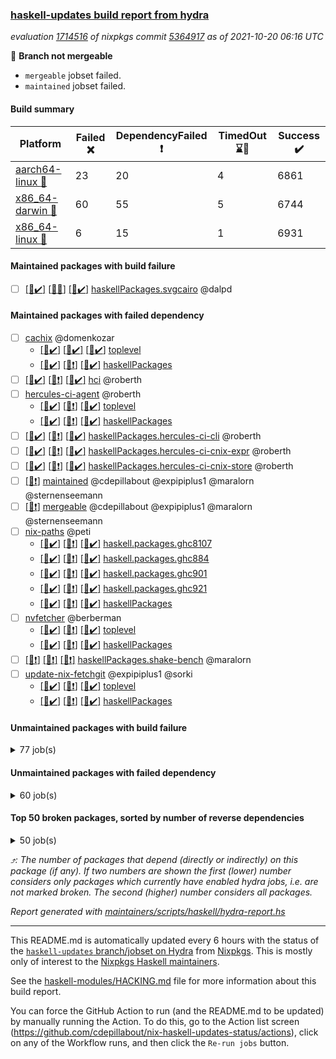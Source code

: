 ### [haskell-updates build report from hydra](https://hydra.nixos.org/jobset/nixpkgs/haskell-updates)
*evaluation [1714516](https://hydra.nixos.org/eval/1714516) of nixpkgs commit [5364917](https://github.com/NixOS/nixpkgs/commits/53649178d457a4c921d47a73a8469fc618f57f5f) as of 2021-10-20 06:16 UTC*

:red_circle: **Branch not mergeable**
  * `mergeable` jobset failed.
  * `maintained` jobset failed.

#### Build summary

 | Platform | Failed :x: | DependencyFailed :heavy_exclamation_mark: | TimedOut :hourglass::no_entry_sign: | Success :heavy_check_mark: | 
 | --- | --- | --- | --- | --- | 
 | [aarch64-linux :iphone:](https://hydra.nixos.org/eval/1714516?filter=.aarch64-linux) | 23 | 20 | 4 | 6861 | 
 | [x86_64-darwin :apple:](https://hydra.nixos.org/eval/1714516?filter=.x86_64-darwin) | 60 | 55 | 5 | 6744 | 
 | [x86_64-linux :penguin:](https://hydra.nixos.org/eval/1714516?filter=.x86_64-linux) | 6 | 15 | 1 | 6931 | 
#### Maintained packages with build failure
- [ ] [[:iphone::heavy_check_mark:]](https://hydra.nixos.org/build/156352058) [[:apple::x:]](https://hydra.nixos.org/build/156352061) [[:penguin::heavy_check_mark:]](https://hydra.nixos.org/build/156352060) [haskellPackages.svgcairo](https://hydra.nixos.org/eval/1714516?filter=haskellPackages.svgcairo) @dalpd
#### Maintained packages with failed dependency
- [ ] [cachix](https://hydra.nixos.org/eval/1714516?filter=cachix) @domenkozar
  - [[:iphone::heavy_check_mark:]](https://hydra.nixos.org/build/156363578) [[:apple::heavy_check_mark:]](https://hydra.nixos.org/build/156361673) [[:penguin::heavy_check_mark:]](https://hydra.nixos.org/build/156358831) [toplevel](https://hydra.nixos.org/eval/1714516?filter=cachix)
  - [[:iphone::heavy_check_mark:]](https://hydra.nixos.org/build/156364960) [[:apple::heavy_exclamation_mark:]](https://hydra.nixos.org/build/156361501) [[:penguin::heavy_check_mark:]](https://hydra.nixos.org/build/156361437) [haskellPackages](https://hydra.nixos.org/eval/1714516?filter=haskellPackages.cachix)
- [ ] [[:iphone::heavy_check_mark:]](https://hydra.nixos.org/build/156363971) [[:apple::heavy_exclamation_mark:]](https://hydra.nixos.org/build/156363391) [[:penguin::heavy_check_mark:]](https://hydra.nixos.org/build/156363273) [hci](https://hydra.nixos.org/eval/1714516?filter=hci) @roberth
- [ ] [hercules-ci-agent](https://hydra.nixos.org/eval/1714516?filter=hercules-ci-agent) @roberth
  - [[:iphone::heavy_check_mark:]](https://hydra.nixos.org/build/156359202) [[:apple::heavy_exclamation_mark:]](https://hydra.nixos.org/build/156361887) [[:penguin::heavy_check_mark:]](https://hydra.nixos.org/build/156357999) [toplevel](https://hydra.nixos.org/eval/1714516?filter=hercules-ci-agent)
  - [[:iphone::heavy_check_mark:]](https://hydra.nixos.org/build/156364030) [[:apple::heavy_exclamation_mark:]](https://hydra.nixos.org/build/156357578) [[:penguin::heavy_check_mark:]](https://hydra.nixos.org/build/156359600) [haskellPackages](https://hydra.nixos.org/eval/1714516?filter=haskellPackages.hercules-ci-agent)
- [ ] [[:iphone::heavy_check_mark:]](https://hydra.nixos.org/build/156358217) [[:apple::heavy_exclamation_mark:]](https://hydra.nixos.org/build/156365391) [[:penguin::heavy_check_mark:]](https://hydra.nixos.org/build/156356763) [haskellPackages.hercules-ci-cli](https://hydra.nixos.org/eval/1714516?filter=haskellPackages.hercules-ci-cli) @roberth
- [ ] [[:iphone::heavy_check_mark:]](https://hydra.nixos.org/build/156363313) [[:apple::heavy_exclamation_mark:]](https://hydra.nixos.org/build/156362887) [[:penguin::heavy_check_mark:]](https://hydra.nixos.org/build/156362278) [haskellPackages.hercules-ci-cnix-expr](https://hydra.nixos.org/eval/1714516?filter=haskellPackages.hercules-ci-cnix-expr) @roberth
- [ ] [[:iphone::heavy_check_mark:]](https://hydra.nixos.org/build/156364606) [[:apple::heavy_exclamation_mark:]](https://hydra.nixos.org/build/156361912) [[:penguin::heavy_check_mark:]](https://hydra.nixos.org/build/156360612) [haskellPackages.hercules-ci-cnix-store](https://hydra.nixos.org/eval/1714516?filter=haskellPackages.hercules-ci-cnix-store) @roberth
- [ ] [[:penguin::heavy_exclamation_mark:]](https://hydra.nixos.org/build/156393110) [maintained](https://hydra.nixos.org/eval/1714516?filter=maintained) @cdepillabout @expipiplus1 @maralorn @sternenseemann
- [ ] [[:penguin::heavy_exclamation_mark:]](https://hydra.nixos.org/build/156363580) [mergeable](https://hydra.nixos.org/eval/1714516?filter=mergeable) @cdepillabout @expipiplus1 @maralorn @sternenseemann
- [ ] [nix-paths](https://hydra.nixos.org/eval/1714516?filter=nix-paths) @peti
  - [[:iphone::heavy_check_mark:]](https://hydra.nixos.org/build/156356683) [[:apple::heavy_exclamation_mark:]](https://hydra.nixos.org/build/156356641) [[:penguin::heavy_check_mark:]](https://hydra.nixos.org/build/156356706) [haskell.packages.ghc8107](https://hydra.nixos.org/eval/1714516?filter=haskell.packages.ghc8107.nix-paths)
  - [[:iphone::heavy_check_mark:]](https://hydra.nixos.org/build/156356708) [[:apple::heavy_exclamation_mark:]](https://hydra.nixos.org/build/156356646) [[:penguin::heavy_check_mark:]](https://hydra.nixos.org/build/156356704) [haskell.packages.ghc884](https://hydra.nixos.org/eval/1714516?filter=haskell.packages.ghc884.nix-paths)
  - [[:iphone::heavy_check_mark:]](https://hydra.nixos.org/build/156356674) [[:apple::heavy_exclamation_mark:]](https://hydra.nixos.org/build/156356714) [[:penguin::heavy_check_mark:]](https://hydra.nixos.org/build/156356676) [haskell.packages.ghc901](https://hydra.nixos.org/eval/1714516?filter=haskell.packages.ghc901.nix-paths)
  - [[:iphone::heavy_check_mark:]](https://hydra.nixos.org/build/156356678) [[:apple::heavy_exclamation_mark:]](https://hydra.nixos.org/build/156356716) [[:penguin::heavy_check_mark:]](https://hydra.nixos.org/build/156356724) [haskell.packages.ghc921](https://hydra.nixos.org/eval/1714516?filter=haskell.packages.ghc921.nix-paths)
  - [[:iphone::heavy_check_mark:]](https://hydra.nixos.org/build/156356665) [[:apple::heavy_exclamation_mark:]](https://hydra.nixos.org/build/156356654) [[:penguin::heavy_check_mark:]](https://hydra.nixos.org/build/156356720) [haskellPackages](https://hydra.nixos.org/eval/1714516?filter=haskellPackages.nix-paths)
- [ ] [nvfetcher](https://hydra.nixos.org/eval/1714516?filter=nvfetcher) @berberman
  - [[:iphone::heavy_check_mark:]](https://hydra.nixos.org/build/156359512) [[:apple::heavy_exclamation_mark:]](https://hydra.nixos.org/build/156364796) [[:penguin::heavy_check_mark:]](https://hydra.nixos.org/build/156361447) [toplevel](https://hydra.nixos.org/eval/1714516?filter=nvfetcher)
  - [[:iphone::heavy_check_mark:]](https://hydra.nixos.org/build/156363349) [[:apple::heavy_exclamation_mark:]](https://hydra.nixos.org/build/156360277) [[:penguin::heavy_check_mark:]](https://hydra.nixos.org/build/156363921) [haskellPackages](https://hydra.nixos.org/eval/1714516?filter=haskellPackages.nvfetcher)
- [ ] [[:iphone::heavy_exclamation_mark:]](https://hydra.nixos.org/build/156362696) [[:apple::heavy_exclamation_mark:]](https://hydra.nixos.org/build/156364165) [[:penguin::heavy_exclamation_mark:]](https://hydra.nixos.org/build/156357782) [haskellPackages.shake-bench](https://hydra.nixos.org/eval/1714516?filter=haskellPackages.shake-bench) @maralorn
- [ ] [update-nix-fetchgit](https://hydra.nixos.org/eval/1714516?filter=update-nix-fetchgit) @expipiplus1 @sorki
  - [[:iphone::heavy_check_mark:]](https://hydra.nixos.org/build/156358981) [[:apple::heavy_exclamation_mark:]](https://hydra.nixos.org/build/156358775) [[:penguin::heavy_check_mark:]](https://hydra.nixos.org/build/156357654) [toplevel](https://hydra.nixos.org/eval/1714516?filter=update-nix-fetchgit)
  - [[:iphone::heavy_check_mark:]](https://hydra.nixos.org/build/156364772) [[:apple::heavy_exclamation_mark:]](https://hydra.nixos.org/build/156362944) [[:penguin::heavy_check_mark:]](https://hydra.nixos.org/build/156358505) [haskellPackages](https://hydra.nixos.org/eval/1714516?filter=haskellPackages.update-nix-fetchgit)
#### Unmaintained packages with build failure
<details><summary>77 job(s) </summary>

- [ ] [[:iphone::heavy_check_mark:]](https://hydra.nixos.org/build/156364306) [[:apple::x:]](https://hydra.nixos.org/build/156356971) [[:penguin::heavy_check_mark:]](https://hydra.nixos.org/build/156356859) [haskellPackages.sdp](https://hydra.nixos.org/eval/1714516?filter=haskellPackages.sdp)  :arrow_heading_up: 9 | 9
- [ ] [[:iphone::heavy_check_mark:]](https://hydra.nixos.org/build/156358923) [[:apple::x:]](https://hydra.nixos.org/build/156361889) [[:penguin::heavy_check_mark:]](https://hydra.nixos.org/build/156362679) [haskellPackages.thyme](https://hydra.nixos.org/eval/1714516?filter=haskellPackages.thyme)  :arrow_heading_up: 6 | 15
- [ ] [[:iphone::x:]](https://hydra.nixos.org/build/156364694) [[:apple::x:]](https://hydra.nixos.org/build/156363550) [[:penguin::x:]](https://hydra.nixos.org/build/156358009) [haskellPackages.Chart-diagrams](https://hydra.nixos.org/eval/1714516?filter=haskellPackages.Chart-diagrams)  :arrow_heading_up: 6 | 13
- [ ] [[:iphone::x:]](https://hydra.nixos.org/build/155232856) [[:apple::heavy_check_mark:]](https://hydra.nixos.org/build/155721016) [[:penguin::heavy_check_mark:]](https://hydra.nixos.org/build/155243853) [haskellPackages.libBF](https://hydra.nixos.org/eval/1714516?filter=haskellPackages.libBF)  :arrow_heading_up: 4 | 20
- [ ] [[:iphone::heavy_check_mark:]](https://hydra.nixos.org/build/156363724) [[:apple::x:]](https://hydra.nixos.org/build/156362176) [[:penguin::heavy_check_mark:]](https://hydra.nixos.org/build/156365476) [haskellPackages.exinst](https://hydra.nixos.org/eval/1714516?filter=haskellPackages.exinst)  :arrow_heading_up: 4 | 6
- [ ] [[:iphone::heavy_check_mark:]](https://hydra.nixos.org/build/156363956) [[:apple::x:]](https://hydra.nixos.org/build/156357122) [[:penguin::heavy_check_mark:]](https://hydra.nixos.org/build/156357621) [haskellPackages.nri-observability](https://hydra.nixos.org/eval/1714516?filter=haskellPackages.nri-observability)  :arrow_heading_up: 3 | 5
- [ ] [[:iphone::x:]](https://hydra.nixos.org/build/156362227) [[:apple::heavy_check_mark:]](https://hydra.nixos.org/build/156357374) [[:penguin::heavy_check_mark:]](https://hydra.nixos.org/build/156360642) [haskellPackages.ptr-poker](https://hydra.nixos.org/eval/1714516?filter=haskellPackages.ptr-poker)  :arrow_heading_up: 3 | 4
- [ ] [[:iphone::heavy_check_mark:]](https://hydra.nixos.org/build/156363378) [[:apple::heavy_check_mark:]](https://hydra.nixos.org/build/156357537) [[:penguin::x:]](https://hydra.nixos.org/build/156357017) [haskellPackages.factory](https://hydra.nixos.org/eval/1714516?filter=haskellPackages.factory)  :arrow_heading_up: 2 | 4
- [ ] [[:iphone::x:]](https://hydra.nixos.org/build/156361685) [[:apple::heavy_check_mark:]](https://hydra.nixos.org/build/156357682) [[:penguin::heavy_check_mark:]](https://hydra.nixos.org/build/156356810) [haskellPackages.OrderedBits](https://hydra.nixos.org/eval/1714516?filter=haskellPackages.OrderedBits)  :arrow_heading_up: 1 | 36
- [ ] [[:iphone::x:]](https://hydra.nixos.org/build/156360683) [[:apple::heavy_check_mark:]](https://hydra.nixos.org/build/156357281) [[:penguin::heavy_check_mark:]](https://hydra.nixos.org/build/156360862) [haskellPackages.type-natural](https://hydra.nixos.org/eval/1714516?filter=haskellPackages.type-natural)  :arrow_heading_up: 1 | 4
- [ ] [[:iphone::x:]](https://hydra.nixos.org/build/155241261) [[:apple::heavy_check_mark:]](https://hydra.nixos.org/build/155726085) [[:penguin::heavy_check_mark:]](https://hydra.nixos.org/build/155238846) [haskellPackages.long-double](https://hydra.nixos.org/eval/1714516?filter=haskellPackages.long-double)  :arrow_heading_up: 1 | 2
- [ ] [[:iphone::x:]](https://hydra.nixos.org/build/156360243) [[:apple::x:]](https://hydra.nixos.org/build/156361778) [[:penguin::x:]](https://hydra.nixos.org/build/156364519) [haskellPackages.Shpadoinkle-backend-pardiff](https://hydra.nixos.org/eval/1714516?filter=haskellPackages.Shpadoinkle-backend-pardiff)  :arrow_heading_up: 1 | 1
- [ ] [[:iphone::x:]](https://hydra.nixos.org/build/155248867) [[:apple::x:]](https://hydra.nixos.org/build/155720190) [[:penguin::heavy_check_mark:]](https://hydra.nixos.org/build/155230089) [haskellPackages.easytensor](https://hydra.nixos.org/eval/1714516?filter=haskellPackages.easytensor)  :arrow_heading_up: 1 | 1
- [ ] [[:iphone::heavy_check_mark:]](https://hydra.nixos.org/build/156361301) [[:apple::x:]](https://hydra.nixos.org/build/156361895) [[:penguin::heavy_check_mark:]](https://hydra.nixos.org/build/156363395) [haskellPackages.gi-gdkx11](https://hydra.nixos.org/eval/1714516?filter=haskellPackages.gi-gdkx11)  :arrow_heading_up: 1 | 1
- [ ] [[:iphone::heavy_check_mark:]](https://hydra.nixos.org/build/155245335) [[:apple::x:]](https://hydra.nixos.org/build/155724324) [[:penguin::heavy_check_mark:]](https://hydra.nixos.org/build/155232135) [haskellPackages.keep-alive](https://hydra.nixos.org/eval/1714516?filter=haskellPackages.keep-alive)  :arrow_heading_up: 1 | 1
- [ ] [[:iphone::heavy_check_mark:]](https://hydra.nixos.org/build/156358736) [[:apple::x:]](https://hydra.nixos.org/build/156357840) [[:penguin::heavy_check_mark:]](https://hydra.nixos.org/build/156359405) [haskellPackages.loc](https://hydra.nixos.org/eval/1714516?filter=haskellPackages.loc)  :arrow_heading_up: 1 | 1
- [ ] [[:iphone::x:]](https://hydra.nixos.org/build/155231800) [[:apple::heavy_check_mark:]](https://hydra.nixos.org/build/155720090) [[:penguin::heavy_check_mark:]](https://hydra.nixos.org/build/155246060) [haskellPackages.nlopt-haskell](https://hydra.nixos.org/eval/1714516?filter=haskellPackages.nlopt-haskell)  :arrow_heading_up: 1 | 1
- [ ] [[:iphone::heavy_check_mark:]](https://hydra.nixos.org/build/156357930) [[:apple::x:]](https://hydra.nixos.org/build/156363514) [[:penguin::heavy_check_mark:]](https://hydra.nixos.org/build/156365152) [haskellPackages.opencv](https://hydra.nixos.org/eval/1714516?filter=haskellPackages.opencv)  :arrow_heading_up: 1 | 1
- [ ] [[:iphone::x:]](https://hydra.nixos.org/build/155229836) [[:apple::heavy_check_mark:]](https://hydra.nixos.org/build/155724945) [[:penguin::heavy_check_mark:]](https://hydra.nixos.org/build/155238806) [haskellPackages.unicode-properties](https://hydra.nixos.org/eval/1714516?filter=haskellPackages.unicode-properties)  :arrow_heading_up: 1 | 1
- [ ] [[:iphone::x:]](https://hydra.nixos.org/build/156358334) [[:apple::heavy_check_mark:]](https://hydra.nixos.org/build/156363526) [[:penguin::heavy_check_mark:]](https://hydra.nixos.org/build/156364869) [haskellPackages.accelerate-llvm](https://hydra.nixos.org/eval/1714516?filter=haskellPackages.accelerate-llvm)  :arrow_heading_up: 0 | 8
- [ ] [[:iphone::x:]](https://hydra.nixos.org/build/155230769) [[:apple::heavy_check_mark:]](https://hydra.nixos.org/build/155721834) [[:penguin::heavy_check_mark:]](https://hydra.nixos.org/build/155235567) [haskellPackages.freetype2](https://hydra.nixos.org/eval/1714516?filter=haskellPackages.freetype2)  :arrow_heading_up: 0 | 7
- [ ] [[:iphone::heavy_check_mark:]](https://hydra.nixos.org/build/156360794) [[:apple::x:]](https://hydra.nixos.org/build/156364701) [[:penguin::heavy_check_mark:]](https://hydra.nixos.org/build/156361335) [haskellPackages.pipes-zlib](https://hydra.nixos.org/eval/1714516?filter=haskellPackages.pipes-zlib)  :arrow_heading_up: 0 | 6
- [ ] [[:iphone::heavy_check_mark:]](https://hydra.nixos.org/build/155237789) [[:apple::x:]](https://hydra.nixos.org/build/155720925) [[:penguin::heavy_check_mark:]](https://hydra.nixos.org/build/155241391) [haskellPackages.hmidi](https://hydra.nixos.org/eval/1714516?filter=haskellPackages.hmidi)  :arrow_heading_up: 0 | 4
- [ ] [[:iphone::heavy_check_mark:]](https://hydra.nixos.org/build/156363022) [[:apple::x:]](https://hydra.nixos.org/build/156359808) [[:penguin::heavy_check_mark:]](https://hydra.nixos.org/build/156360823) [haskellPackages.zip](https://hydra.nixos.org/eval/1714516?filter=haskellPackages.zip)  :arrow_heading_up: 0 | 4
- [ ] [[:iphone::x:]](https://hydra.nixos.org/build/155598704) [[:apple::heavy_check_mark:]](https://hydra.nixos.org/build/155724900) [[:penguin::heavy_check_mark:]](https://hydra.nixos.org/build/155600475) [haskellPackages.cdar-mBound](https://hydra.nixos.org/eval/1714516?filter=haskellPackages.cdar-mBound)  :arrow_heading_up: 0 | 2
- [ ] [[:iphone::heavy_check_mark:]](https://hydra.nixos.org/build/156362502) [[:apple::x:]](https://hydra.nixos.org/build/156359832) [[:penguin::heavy_check_mark:]](https://hydra.nixos.org/build/156363831) [haskellPackages.posix-socket](https://hydra.nixos.org/eval/1714516?filter=haskellPackages.posix-socket)  :arrow_heading_up: 0 | 2
- [ ] [[:iphone::x:]](https://hydra.nixos.org/build/156363154) [[:apple::heavy_check_mark:]](https://hydra.nixos.org/build/156360011) [[:penguin::heavy_check_mark:]](https://hydra.nixos.org/build/156363256) [haskellPackages.quic](https://hydra.nixos.org/eval/1714516?filter=haskellPackages.quic)  :arrow_heading_up: 0 | 2
- [ ] [[:iphone::heavy_check_mark:]](https://hydra.nixos.org/build/155236516) [[:apple::x:]](https://hydra.nixos.org/build/155723217) [[:penguin::heavy_check_mark:]](https://hydra.nixos.org/build/155231083) [haskellPackages.hamid](https://hydra.nixos.org/eval/1714516?filter=haskellPackages.hamid)  :arrow_heading_up: 0 | 1
- [ ] [[:iphone::heavy_check_mark:]](https://hydra.nixos.org/build/155248469) [[:apple::x:]](https://hydra.nixos.org/build/155724564) [[:penguin::heavy_check_mark:]](https://hydra.nixos.org/build/155245595) [haskellPackages.hmatrix-morpheus](https://hydra.nixos.org/eval/1714516?filter=haskellPackages.hmatrix-morpheus)  :arrow_heading_up: 0 | 1
- [ ] [[:iphone::heavy_check_mark:]](https://hydra.nixos.org/build/155245083) [[:apple::x:]](https://hydra.nixos.org/build/155722854) [[:penguin::heavy_check_mark:]](https://hydra.nixos.org/build/155245253) [haskellPackages.huckleberry](https://hydra.nixos.org/eval/1714516?filter=haskellPackages.huckleberry)  :arrow_heading_up: 0 | 1
- [ ] [[:iphone::x:]](https://hydra.nixos.org/build/155233986) [[:apple::heavy_check_mark:]](https://hydra.nixos.org/build/155719926) [[:penguin::heavy_check_mark:]](https://hydra.nixos.org/build/155240530) [haskellPackages.picosat](https://hydra.nixos.org/eval/1714516?filter=haskellPackages.picosat)  :arrow_heading_up: 0 | 1
- [ ] [[:iphone::heavy_check_mark:]](https://hydra.nixos.org/build/155236168) [[:apple::x:]](https://hydra.nixos.org/build/155720658) [[:penguin::heavy_check_mark:]](https://hydra.nixos.org/build/155238665) [haskellPackages.select](https://hydra.nixos.org/eval/1714516?filter=haskellPackages.select)  :arrow_heading_up: 0 | 1
- [ ] [[:iphone::heavy_check_mark:]](https://hydra.nixos.org/build/155244394) [[:apple::x:]](https://hydra.nixos.org/build/155723004) [[:penguin::heavy_check_mark:]](https://hydra.nixos.org/build/155232469) [haskellPackages.sysinfo](https://hydra.nixos.org/eval/1714516?filter=haskellPackages.sysinfo)  :arrow_heading_up: 0 | 1
- [ ] [[:iphone::heavy_check_mark:]](https://hydra.nixos.org/build/156356777) [[:apple::x:]](https://hydra.nixos.org/build/156364624) [[:penguin::heavy_check_mark:]](https://hydra.nixos.org/build/156360909) [haskellPackages.yu-auth](https://hydra.nixos.org/eval/1714516?filter=haskellPackages.yu-auth)  :arrow_heading_up: 0 | 1
- [ ] [[:iphone::heavy_check_mark:]](https://hydra.nixos.org/build/155231106) [[:apple::x:]](https://hydra.nixos.org/build/155720128) [[:penguin::heavy_check_mark:]](https://hydra.nixos.org/build/155240274) [haskellPackages.FractalArt](https://hydra.nixos.org/eval/1714516?filter=haskellPackages.FractalArt) 
- [ ] [[:iphone::x:]](https://hydra.nixos.org/build/155232607) [[:apple::heavy_check_mark:]](https://hydra.nixos.org/build/155720246) [[:penguin::heavy_check_mark:]](https://hydra.nixos.org/build/155242641) [haskellPackages.HsASA](https://hydra.nixos.org/eval/1714516?filter=haskellPackages.HsASA) 
- [ ] [[:iphone::x:]](https://hydra.nixos.org/build/156365262) [[:apple::x:]](https://hydra.nixos.org/build/156358241) [[:penguin::x:]](https://hydra.nixos.org/build/156363288) [haskellPackages.Shpadoinkle-template](https://hydra.nixos.org/eval/1714516?filter=haskellPackages.Shpadoinkle-template) 
- [ ] [[:iphone::x:]](https://hydra.nixos.org/build/156359865) [[:apple::x:]](https://hydra.nixos.org/build/156362671) [[:penguin::x:]](https://hydra.nixos.org/build/156364814) [haskellPackages.Shpadoinkle-widgets](https://hydra.nixos.org/eval/1714516?filter=haskellPackages.Shpadoinkle-widgets) 
- [ ] [[:iphone::heavy_check_mark:]](https://hydra.nixos.org/build/155244899) [[:apple::x:]](https://hydra.nixos.org/build/155725248) [[:penguin::heavy_check_mark:]](https://hydra.nixos.org/build/155240852) [haskellPackages.chiphunk](https://hydra.nixos.org/eval/1714516?filter=haskellPackages.chiphunk) 
- [ ] [[:iphone::heavy_check_mark:]](https://hydra.nixos.org/build/155242296) [[:apple::x:]](https://hydra.nixos.org/build/155721786) [[:penguin::heavy_check_mark:]](https://hydra.nixos.org/build/155237360) [haskellPackages.discount](https://hydra.nixos.org/eval/1714516?filter=haskellPackages.discount) 
- [ ] [[:iphone::heavy_check_mark:]](https://hydra.nixos.org/build/155238395) [[:apple::x:]](https://hydra.nixos.org/build/155725468) [[:penguin::heavy_check_mark:]](https://hydra.nixos.org/build/155239260) [haskellPackages.diskhash](https://hydra.nixos.org/eval/1714516?filter=haskellPackages.diskhash) 
- [ ] [[:iphone::heavy_check_mark:]](https://hydra.nixos.org/build/156360185) [[:apple::x:]](https://hydra.nixos.org/build/156363264) [[:penguin::heavy_check_mark:]](https://hydra.nixos.org/build/156362552) [haskellPackages.epub-tools](https://hydra.nixos.org/eval/1714516?filter=haskellPackages.epub-tools) 
- [ ] [[:iphone::heavy_check_mark:]](https://hydra.nixos.org/build/155232743) [[:apple::x:]](https://hydra.nixos.org/build/155721048) [[:penguin::heavy_check_mark:]](https://hydra.nixos.org/build/155249361) [haskellPackages.float128](https://hydra.nixos.org/eval/1714516?filter=haskellPackages.float128) 
- [ ] [[:iphone::heavy_check_mark:]](https://hydra.nixos.org/build/156364060) [[:apple::x:]](https://hydra.nixos.org/build/156359870) [[:penguin::heavy_check_mark:]](https://hydra.nixos.org/build/156362105) [haskellPackages.gerrit](https://hydra.nixos.org/eval/1714516?filter=haskellPackages.gerrit) 
- [ ] [[:iphone::x:]](https://hydra.nixos.org/build/155771016) [[:penguin::heavy_check_mark:]](https://hydra.nixos.org/build/155770604) [haskellPackages.gnome-keyring](https://hydra.nixos.org/eval/1714516?filter=haskellPackages.gnome-keyring) 
- [ ] [[:iphone::heavy_check_mark:]](https://hydra.nixos.org/build/155770671) [[:apple::x:]](https://hydra.nixos.org/build/155770410) [[:penguin::heavy_check_mark:]](https://hydra.nixos.org/build/155770722) [haskellPackages.gtk-traymanager](https://hydra.nixos.org/eval/1714516?filter=haskellPackages.gtk-traymanager) 
- [ ] [[:iphone::heavy_check_mark:]](https://hydra.nixos.org/build/155229660) [[:apple::x:]](https://hydra.nixos.org/build/155719901) [[:penguin::heavy_check_mark:]](https://hydra.nixos.org/build/155246206) [haskellPackages.hid](https://hydra.nixos.org/eval/1714516?filter=haskellPackages.hid) 
- [ ] [[:iphone::heavy_check_mark:]](https://hydra.nixos.org/build/156361515) [[:apple::x:]](https://hydra.nixos.org/build/156360657) [[:penguin::heavy_check_mark:]](https://hydra.nixos.org/build/156359916) [haskellPackages.highlight](https://hydra.nixos.org/eval/1714516?filter=haskellPackages.highlight) 
- [ ] [[:iphone::heavy_check_mark:]](https://hydra.nixos.org/build/156361293) [[:apple::x:]](https://hydra.nixos.org/build/156361580) [[:penguin::heavy_check_mark:]](https://hydra.nixos.org/build/156364900) [haskellPackages.hinotify-conduit](https://hydra.nixos.org/eval/1714516?filter=haskellPackages.hinotify-conduit) 
- [ ] [[:iphone::heavy_check_mark:]](https://hydra.nixos.org/build/156364740) [[:apple::x:]](https://hydra.nixos.org/build/156361251) [[:penguin::heavy_check_mark:]](https://hydra.nixos.org/build/156358994) [haskellPackages.hls-rename-plugin](https://hydra.nixos.org/eval/1714516?filter=haskellPackages.hls-rename-plugin) 
- [ ] [[:iphone::x:]](https://hydra.nixos.org/build/156363196) [[:apple::heavy_check_mark:]](https://hydra.nixos.org/build/156364352) [[:penguin::heavy_check_mark:]](https://hydra.nixos.org/build/156357173) [haskellPackages.hq](https://hydra.nixos.org/eval/1714516?filter=haskellPackages.hq) 
- [ ] [[:iphone::heavy_check_mark:]](https://hydra.nixos.org/build/155598786) [[:apple::x:]](https://hydra.nixos.org/build/155721184) [[:penguin::heavy_check_mark:]](https://hydra.nixos.org/build/155594906) [haskellPackages.hs](https://hydra.nixos.org/eval/1714516?filter=haskellPackages.hs) 
- [ ] [[:iphone::heavy_check_mark:]](https://hydra.nixos.org/build/155235791) [[:apple::x:]](https://hydra.nixos.org/build/155719931) [[:penguin::heavy_check_mark:]](https://hydra.nixos.org/build/155229997) [haskellPackages.hsshellscript](https://hydra.nixos.org/eval/1714516?filter=haskellPackages.hsshellscript) 
- [ ] [[:iphone::heavy_check_mark:]](https://hydra.nixos.org/build/155247004) [[:apple::x:]](https://hydra.nixos.org/build/155723438) [[:penguin::heavy_check_mark:]](https://hydra.nixos.org/build/155249534) [haskellPackages.hssourceinfo](https://hydra.nixos.org/eval/1714516?filter=haskellPackages.hssourceinfo) 
- [ ] [[:iphone::heavy_check_mark:]](https://hydra.nixos.org/build/155230960) [[:apple::x:]](https://hydra.nixos.org/build/155725637) [[:penguin::heavy_check_mark:]](https://hydra.nixos.org/build/155229762) [haskellPackages.ipcvar](https://hydra.nixos.org/eval/1714516?filter=haskellPackages.ipcvar) 
- [ ] [[:iphone::heavy_check_mark:]](https://hydra.nixos.org/build/155233282) [[:apple::x:]](https://hydra.nixos.org/build/155725331) [[:penguin::heavy_check_mark:]](https://hydra.nixos.org/build/155231040) [haskellPackages.linux-framebuffer](https://hydra.nixos.org/eval/1714516?filter=haskellPackages.linux-framebuffer) 
- [ ] [[:iphone::heavy_check_mark:]](https://hydra.nixos.org/build/156356774) [[:apple::x:]](https://hydra.nixos.org/build/156363187) [[:penguin::heavy_check_mark:]](https://hydra.nixos.org/build/156357439) [haskellPackages.mediawiki2latex](https://hydra.nixos.org/eval/1714516?filter=haskellPackages.mediawiki2latex) 
- [ ] [[:iphone::heavy_check_mark:]](https://hydra.nixos.org/build/155232101) [[:apple::x:]](https://hydra.nixos.org/build/155725382) [[:penguin::heavy_check_mark:]](https://hydra.nixos.org/build/155237282) [haskellPackages.mercury-api](https://hydra.nixos.org/eval/1714516?filter=haskellPackages.mercury-api) 
- [ ] [[:iphone::heavy_check_mark:]](https://hydra.nixos.org/build/155231324) [[:apple::x:]](https://hydra.nixos.org/build/155722564) [[:penguin::heavy_check_mark:]](https://hydra.nixos.org/build/155244286) [haskellPackages.nano-cryptr](https://hydra.nixos.org/eval/1714516?filter=haskellPackages.nano-cryptr) 
- [ ] [[:iphone::heavy_check_mark:]](https://hydra.nixos.org/build/156360146) [[:apple::x:]](https://hydra.nixos.org/build/156358067) [[:penguin::heavy_check_mark:]](https://hydra.nixos.org/build/156361394) [haskellPackages.persistent-pagination](https://hydra.nixos.org/eval/1714516?filter=haskellPackages.persistent-pagination) 
- [ ] [[:iphone::heavy_check_mark:]](https://hydra.nixos.org/build/156362493) [[:apple::x:]](https://hydra.nixos.org/build/156362694) [[:penguin::heavy_check_mark:]](https://hydra.nixos.org/build/156361179) [haskellPackages.ping-wrapper](https://hydra.nixos.org/eval/1714516?filter=haskellPackages.ping-wrapper) 
- [ ] [[:iphone::x:]](https://hydra.nixos.org/build/155241477) [[:apple::heavy_check_mark:]](https://hydra.nixos.org/build/155725915) [[:penguin::heavy_check_mark:]](https://hydra.nixos.org/build/155247469) [haskellPackages.poker](https://hydra.nixos.org/eval/1714516?filter=haskellPackages.poker) 
- [ ] [[:iphone::heavy_check_mark:]](https://hydra.nixos.org/build/155233786) [[:apple::x:]](https://hydra.nixos.org/build/155724918) [[:penguin::heavy_check_mark:]](https://hydra.nixos.org/build/155238677) [haskellPackages.posix-timer](https://hydra.nixos.org/eval/1714516?filter=haskellPackages.posix-timer) 
- [ ] [[:iphone::heavy_check_mark:]](https://hydra.nixos.org/build/155914174) [[:apple::x:]](https://hydra.nixos.org/build/155914176) [[:penguin::heavy_check_mark:]](https://hydra.nixos.org/build/155914177) [haskellPackages.procex](https://hydra.nixos.org/eval/1714516?filter=haskellPackages.procex) 
- [ ] [[:iphone::heavy_check_mark:]](https://hydra.nixos.org/build/155230989) [[:apple::x:]](https://hydra.nixos.org/build/155721394) [[:penguin::heavy_check_mark:]](https://hydra.nixos.org/build/155234833) [haskellPackages.pthread](https://hydra.nixos.org/eval/1714516?filter=haskellPackages.pthread) 
- [ ] [[:iphone::heavy_check_mark:]](https://hydra.nixos.org/build/156357411) [[:apple::x:]](https://hydra.nixos.org/build/156358759) [[:penguin::heavy_check_mark:]](https://hydra.nixos.org/build/156363622) [haskellPackages.sandwich-webdriver](https://hydra.nixos.org/eval/1714516?filter=haskellPackages.sandwich-webdriver) 
- [ ] [[:iphone::heavy_check_mark:]](https://hydra.nixos.org/build/155770493) [[:apple::x:]](https://hydra.nixos.org/build/155719410) [[:penguin::heavy_check_mark:]](https://hydra.nixos.org/build/155771015) [haskellPackages.sfml-audio](https://hydra.nixos.org/eval/1714516?filter=haskellPackages.sfml-audio) 
- [ ] [[:iphone::heavy_check_mark:]](https://hydra.nixos.org/build/155230625) [[:apple::x:]](https://hydra.nixos.org/build/155723961) [[:penguin::heavy_check_mark:]](https://hydra.nixos.org/build/155230935) [haskellPackages.shared-memory](https://hydra.nixos.org/eval/1714516?filter=haskellPackages.shared-memory) 
- [ ] [[:iphone::heavy_check_mark:]](https://hydra.nixos.org/build/155240759) [[:apple::x:]](https://hydra.nixos.org/build/155725865) [[:penguin::heavy_check_mark:]](https://hydra.nixos.org/build/155249292) [haskellPackages.shortbytestring](https://hydra.nixos.org/eval/1714516?filter=haskellPackages.shortbytestring) 
- [ ] [[:iphone::heavy_check_mark:]](https://hydra.nixos.org/build/156359604) [[:apple::x:]](https://hydra.nixos.org/build/156357749) [[:penguin::heavy_check_mark:]](https://hydra.nixos.org/build/156359724) [haskellPackages.tailfile-hinotify](https://hydra.nixos.org/eval/1714516?filter=haskellPackages.tailfile-hinotify) 
- [ ] [[:iphone::x:]](https://hydra.nixos.org/build/156358778) [[:apple::x:]](https://hydra.nixos.org/build/156364218) [[:penguin::x:]](https://hydra.nixos.org/build/156360988) [haskellPackages.uuagc-diagrams](https://hydra.nixos.org/eval/1714516?filter=haskellPackages.uuagc-diagrams) 
- [ ] [[:iphone::x:]](https://hydra.nixos.org/build/155238689) [[:apple::heavy_check_mark:]](https://hydra.nixos.org/build/155724075) [[:penguin::heavy_check_mark:]](https://hydra.nixos.org/build/155241833) [haskellPackages.wiringPi](https://hydra.nixos.org/eval/1714516?filter=haskellPackages.wiringPi) 
- [ ] [[:iphone::heavy_check_mark:]](https://hydra.nixos.org/build/155244663) [[:apple::x:]](https://hydra.nixos.org/build/155720934) [[:penguin::heavy_check_mark:]](https://hydra.nixos.org/build/155245674) [tests.haskell.writers](https://hydra.nixos.org/eval/1714516?filter=tests.haskell.writers) 
- [ ] [[:iphone::heavy_check_mark:]](https://hydra.nixos.org/build/155246530) [[:apple::x:]](https://hydra.nixos.org/build/155719899) [[:penguin::heavy_check_mark:]](https://hydra.nixos.org/build/155248899) [haskellPackages.xmonad-utils](https://hydra.nixos.org/eval/1714516?filter=haskellPackages.xmonad-utils) 
- [ ] [[:iphone::heavy_check_mark:]](https://hydra.nixos.org/build/155240129) [[:apple::x:]](https://hydra.nixos.org/build/155724659) [[:penguin::heavy_check_mark:]](https://hydra.nixos.org/build/155247219) [haskellPackages.yoga](https://hydra.nixos.org/eval/1714516?filter=haskellPackages.yoga) 
- [ ] [[:iphone::heavy_check_mark:]](https://hydra.nixos.org/build/155236348) [[:apple::x:]](https://hydra.nixos.org/build/155722728) [[:penguin::heavy_check_mark:]](https://hydra.nixos.org/build/155238533) [haskellPackages.zot](https://hydra.nixos.org/eval/1714516?filter=haskellPackages.zot) 
- [ ] [[:iphone::heavy_check_mark:]](https://hydra.nixos.org/build/155238637) [[:apple::x:]](https://hydra.nixos.org/build/155721003) [[:penguin::heavy_check_mark:]](https://hydra.nixos.org/build/155246598) [haskellPackages.zxcvbn-c](https://hydra.nixos.org/eval/1714516?filter=haskellPackages.zxcvbn-c) 
</details>

#### Unmaintained packages with failed dependency
<details><summary>60 job(s) </summary>

- [ ] [[:iphone::heavy_check_mark:]](https://hydra.nixos.org/build/156364980) [[:apple::heavy_exclamation_mark:]](https://hydra.nixos.org/build/156357246) [[:penguin::heavy_check_mark:]](https://hydra.nixos.org/build/156358985) [haskellPackages.gi-javascriptcore](https://hydra.nixos.org/eval/1714516?filter=haskellPackages.gi-javascriptcore)  :arrow_heading_up: 7 | 18
- [ ] [[:iphone::heavy_check_mark:]](https://hydra.nixos.org/build/156358160) [[:apple::heavy_exclamation_mark:]](https://hydra.nixos.org/build/156360077) [[:penguin::heavy_check_mark:]](https://hydra.nixos.org/build/156364471) [haskellPackages.gi-webkit2](https://hydra.nixos.org/eval/1714516?filter=haskellPackages.gi-webkit2)  :arrow_heading_up: 5 | 14
- [ ] [[:apple::heavy_exclamation_mark:]](https://hydra.nixos.org/build/156358058) [[:penguin::heavy_check_mark:]](https://hydra.nixos.org/build/156362075) [haskellPackages.sbv](https://hydra.nixos.org/eval/1714516?filter=haskellPackages.sbv)  :arrow_heading_up: 3 | 12
- [ ] [[:iphone::heavy_exclamation_mark:]](https://hydra.nixos.org/build/156363560) [[:apple::heavy_check_mark:]](https://hydra.nixos.org/build/156365488) [[:penguin::heavy_check_mark:]](https://hydra.nixos.org/build/156364271) [haskellPackages.jsonifier](https://hydra.nixos.org/eval/1714516?filter=haskellPackages.jsonifier)  :arrow_heading_up: 2 | 2
- [ ] [[:iphone::heavy_check_mark:]](https://hydra.nixos.org/build/156363506) [[:apple::heavy_exclamation_mark:]](https://hydra.nixos.org/build/156360726) [[:penguin::heavy_check_mark:]](https://hydra.nixos.org/build/156361542) [haskellPackages.sdp-io](https://hydra.nixos.org/eval/1714516?filter=haskellPackages.sdp-io)  :arrow_heading_up: 2 | 2
- [ ] [[:iphone::heavy_exclamation_mark:]](https://hydra.nixos.org/build/156360217) [[:apple::heavy_exclamation_mark:]](https://hydra.nixos.org/build/156365421) [[:penguin::heavy_exclamation_mark:]](https://hydra.nixos.org/build/156358471) [haskellPackages.hip](https://hydra.nixos.org/eval/1714516?filter=haskellPackages.hip)  :arrow_heading_up: 1 | 3
- [ ] [[:iphone::heavy_exclamation_mark:]](https://hydra.nixos.org/build/156364175) [[:apple::heavy_exclamation_mark:]](https://hydra.nixos.org/build/156359533) [[:penguin::heavy_exclamation_mark:]](https://hydra.nixos.org/build/156365283) [haskellPackages.hbro](https://hydra.nixos.org/eval/1714516?filter=haskellPackages.hbro)  :arrow_heading_up: 1 | 1
- [ ] [[:iphone::heavy_check_mark:]](https://hydra.nixos.org/build/156361079) [[:apple::heavy_exclamation_mark:]](https://hydra.nixos.org/build/156360368) [[:penguin::heavy_check_mark:]](https://hydra.nixos.org/build/156360301) [haskellPackages.nri-redis](https://hydra.nixos.org/eval/1714516?filter=haskellPackages.nri-redis)  :arrow_heading_up: 1 | 1
- [ ] [[:iphone::heavy_exclamation_mark:]](https://hydra.nixos.org/build/156362546) [[:apple::heavy_check_mark:]](https://hydra.nixos.org/build/156358968) [[:penguin::heavy_check_mark:]](https://hydra.nixos.org/build/156362855) [haskellPackages.opentelemetry-extra](https://hydra.nixos.org/eval/1714516?filter=haskellPackages.opentelemetry-extra)  :arrow_heading_up: 1 | 1
- [ ] [[:iphone::heavy_check_mark:]](https://hydra.nixos.org/build/156358311) [[:apple::heavy_exclamation_mark:]](https://hydra.nixos.org/build/156361837) [[:penguin::heavy_check_mark:]](https://hydra.nixos.org/build/156364282) [haskellPackages.orgmode-parse](https://hydra.nixos.org/eval/1714516?filter=haskellPackages.orgmode-parse)  :arrow_heading_up: 1 | 1
- [ ] [[:iphone::heavy_check_mark:]](https://hydra.nixos.org/build/156356828) [[:apple::heavy_exclamation_mark:]](https://hydra.nixos.org/build/156357656) [[:penguin::heavy_check_mark:]](https://hydra.nixos.org/build/156361362) [haskellPackages.sdp-hashable](https://hydra.nixos.org/eval/1714516?filter=haskellPackages.sdp-hashable)  :arrow_heading_up: 1 | 1
- [ ] [[:iphone::heavy_exclamation_mark:]](https://hydra.nixos.org/build/156364810) [[:apple::heavy_check_mark:]](https://hydra.nixos.org/build/156358281) [[:penguin::heavy_check_mark:]](https://hydra.nixos.org/build/156358394) [haskellPackages.PrimitiveArray](https://hydra.nixos.org/eval/1714516?filter=haskellPackages.PrimitiveArray)  :arrow_heading_up: 0 | 35
- [ ] [[:iphone::heavy_exclamation_mark:]](https://hydra.nixos.org/build/156359146) [[:apple::heavy_check_mark:]](https://hydra.nixos.org/build/156359841) [[:penguin::heavy_check_mark:]](https://hydra.nixos.org/build/156361678) [haskellPackages.sized](https://hydra.nixos.org/eval/1714516?filter=haskellPackages.sized)  :arrow_heading_up: 0 | 2
- [ ] [[:apple::heavy_exclamation_mark:]](https://hydra.nixos.org/build/156362233) [[:penguin::heavy_check_mark:]](https://hydra.nixos.org/build/156364961) [haskellPackages.crackNum](https://hydra.nixos.org/eval/1714516?filter=haskellPackages.crackNum)  :arrow_heading_up: 0 | 1
- [ ] [[:iphone::heavy_check_mark:]](https://hydra.nixos.org/build/156364675) [[:apple::heavy_exclamation_mark:]](https://hydra.nixos.org/build/156356876) [[:penguin::heavy_check_mark:]](https://hydra.nixos.org/build/156360123) [haskellPackages.keenser](https://hydra.nixos.org/eval/1714516?filter=haskellPackages.keenser)  :arrow_heading_up: 0 | 1
- [ ] [[:apple::heavy_exclamation_mark:]](https://hydra.nixos.org/build/156364294) [[:penguin::heavy_check_mark:]](https://hydra.nixos.org/build/156360390) [haskellPackages.verifiable-expressions](https://hydra.nixos.org/eval/1714516?filter=haskellPackages.verifiable-expressions)  :arrow_heading_up: 0 | 1
- [ ] [[:iphone::heavy_exclamation_mark:]](https://hydra.nixos.org/build/156358729) [[:apple::heavy_exclamation_mark:]](https://hydra.nixos.org/build/156358113) [[:penguin::heavy_exclamation_mark:]](https://hydra.nixos.org/build/156359465) [haskellPackages.Chart-tests](https://hydra.nixos.org/eval/1714516?filter=haskellPackages.Chart-tests) 
- [ ] [[:iphone::heavy_exclamation_mark:]](https://hydra.nixos.org/build/156364115) [[:apple::heavy_exclamation_mark:]](https://hydra.nixos.org/build/156358157) [[:penguin::heavy_exclamation_mark:]](https://hydra.nixos.org/build/156360367) [haskellPackages.Shpadoinkle-developer-tools](https://hydra.nixos.org/eval/1714516?filter=haskellPackages.Shpadoinkle-developer-tools) 
- [ ] [[:iphone::heavy_exclamation_mark:]](https://hydra.nixos.org/build/156364533) [[:apple::heavy_exclamation_mark:]](https://hydra.nixos.org/build/156365620) [[:penguin::heavy_exclamation_mark:]](https://hydra.nixos.org/build/156363284) [haskellPackages.aivika-experiment-diagrams](https://hydra.nixos.org/eval/1714516?filter=haskellPackages.aivika-experiment-diagrams) 
- [ ] [[:iphone::heavy_check_mark:]](https://hydra.nixos.org/build/156362070) [[:apple::heavy_exclamation_mark:]](https://hydra.nixos.org/build/156365619) [[:penguin::heavy_check_mark:]](https://hydra.nixos.org/build/156360911) [haskellPackages.antiope-es](https://hydra.nixos.org/eval/1714516?filter=haskellPackages.antiope-es) 
- [ ] [[:iphone::heavy_exclamation_mark:]](https://hydra.nixos.org/build/156357160) [[:apple::heavy_exclamation_mark:]](https://hydra.nixos.org/build/156359735) [[:penguin::heavy_exclamation_mark:]](https://hydra.nixos.org/build/156359497) [haskellPackages.bench-graph](https://hydra.nixos.org/eval/1714516?filter=haskellPackages.bench-graph) 
- [ ] [cabal2nix-unstable](https://hydra.nixos.org/eval/1714516?filter=cabal2nix-unstable) 
  - [[:iphone::heavy_check_mark:]](https://hydra.nixos.org/build/156363541) [[:apple::heavy_check_mark:]](https://hydra.nixos.org/build/156362494) [[:penguin::heavy_check_mark:]](https://hydra.nixos.org/build/156357240) [haskell.packages.ghc8107](https://hydra.nixos.org/eval/1714516?filter=haskell.packages.ghc8107.cabal2nix-unstable)
  - [[:iphone::heavy_check_mark:]](https://hydra.nixos.org/build/156364804) [[:apple::heavy_exclamation_mark:]](https://hydra.nixos.org/build/156358967) [[:penguin::heavy_check_mark:]](https://hydra.nixos.org/build/156360619) [haskell.packages.ghc884](https://hydra.nixos.org/eval/1714516?filter=haskell.packages.ghc884.cabal2nix-unstable)
  - [[:iphone::heavy_check_mark:]](https://hydra.nixos.org/build/156361939) [[:apple::heavy_exclamation_mark:]](https://hydra.nixos.org/build/156356804) [[:penguin::heavy_check_mark:]](https://hydra.nixos.org/build/156363899) [haskell.packages.ghc901](https://hydra.nixos.org/eval/1714516?filter=haskell.packages.ghc901.cabal2nix-unstable)
  - [[:iphone::heavy_check_mark:]](https://hydra.nixos.org/build/156356699) [[:apple::heavy_exclamation_mark:]](https://hydra.nixos.org/build/156356726) [[:penguin::heavy_check_mark:]](https://hydra.nixos.org/build/156356690) [haskell.packages.ghc921](https://hydra.nixos.org/eval/1714516?filter=haskell.packages.ghc921.cabal2nix-unstable)
  - [[:iphone::heavy_check_mark:]](https://hydra.nixos.org/build/156361102) [[:apple::heavy_exclamation_mark:]](https://hydra.nixos.org/build/156358904) [[:penguin::heavy_check_mark:]](https://hydra.nixos.org/build/156358855) [haskellPackages](https://hydra.nixos.org/eval/1714516?filter=haskellPackages.cabal2nix-unstable)
- [ ] [[:iphone::heavy_exclamation_mark:]](https://hydra.nixos.org/build/156361044) [[:apple::heavy_exclamation_mark:]](https://hydra.nixos.org/build/156360331) [[:penguin::heavy_exclamation_mark:]](https://hydra.nixos.org/build/156360586) [haskellPackages.concurrency-benchmarks](https://hydra.nixos.org/eval/1714516?filter=haskellPackages.concurrency-benchmarks) 
- [ ] [[:iphone::heavy_exclamation_mark:]](https://hydra.nixos.org/build/155238254) [[:apple::heavy_exclamation_mark:]](https://hydra.nixos.org/build/155720202) [[:penguin::heavy_check_mark:]](https://hydra.nixos.org/build/155242381) [haskellPackages.easytensor-vulkan](https://hydra.nixos.org/eval/1714516?filter=haskellPackages.easytensor-vulkan) 
- [ ] [[:iphone::heavy_check_mark:]](https://hydra.nixos.org/build/156359128) [[:apple::heavy_exclamation_mark:]](https://hydra.nixos.org/build/156364348) [[:penguin::heavy_check_mark:]](https://hydra.nixos.org/build/156361840) [haskellPackages.exinst-aeson](https://hydra.nixos.org/eval/1714516?filter=haskellPackages.exinst-aeson) 
- [ ] [[:iphone::heavy_check_mark:]](https://hydra.nixos.org/build/156363779) [[:apple::heavy_exclamation_mark:]](https://hydra.nixos.org/build/156361248) [[:penguin::heavy_check_mark:]](https://hydra.nixos.org/build/156363670) [haskellPackages.exinst-bytes](https://hydra.nixos.org/eval/1714516?filter=haskellPackages.exinst-bytes) 
- [ ] [[:iphone::heavy_check_mark:]](https://hydra.nixos.org/build/156360213) [[:apple::heavy_exclamation_mark:]](https://hydra.nixos.org/build/156358572) [[:penguin::heavy_check_mark:]](https://hydra.nixos.org/build/156360370) [haskellPackages.exinst-cereal](https://hydra.nixos.org/eval/1714516?filter=haskellPackages.exinst-cereal) 
- [ ] [[:iphone::heavy_check_mark:]](https://hydra.nixos.org/build/156361466) [[:apple::heavy_exclamation_mark:]](https://hydra.nixos.org/build/156358424) [[:penguin::heavy_check_mark:]](https://hydra.nixos.org/build/156357969) [haskellPackages.exinst-serialise](https://hydra.nixos.org/eval/1714516?filter=haskellPackages.exinst-serialise) 
- [ ] [[:iphone::heavy_check_mark:]](https://hydra.nixos.org/build/156357418) [[:apple::heavy_exclamation_mark:]](https://hydra.nixos.org/build/156357179) [[:penguin::heavy_check_mark:]](https://hydra.nixos.org/build/156362828) [haskellPackages.fastparser](https://hydra.nixos.org/eval/1714516?filter=haskellPackages.fastparser) 
- [ ] [[:iphone::heavy_check_mark:]](https://hydra.nixos.org/build/156363582) [[:apple::heavy_check_mark:]](https://hydra.nixos.org/build/156360522) [[:penguin::heavy_exclamation_mark:]](https://hydra.nixos.org/build/156359401) [haskellPackages.fishfood](https://hydra.nixos.org/eval/1714516?filter=haskellPackages.fishfood) 
- [ ] [[:iphone::heavy_check_mark:]](https://hydra.nixos.org/build/156359228) [[:apple::heavy_exclamation_mark:]](https://hydra.nixos.org/build/156364621) [[:penguin::heavy_check_mark:]](https://hydra.nixos.org/build/156357711) [haskellPackages.gi-webkit2webextension](https://hydra.nixos.org/eval/1714516?filter=haskellPackages.gi-webkit2webextension) 
- [ ] [[:iphone::heavy_exclamation_mark:]](https://hydra.nixos.org/build/156362739) [[:apple::heavy_exclamation_mark:]](https://hydra.nixos.org/build/156361268) [[:penguin::heavy_exclamation_mark:]](https://hydra.nixos.org/build/156358555) [haskellPackages.hbro-contrib](https://hydra.nixos.org/eval/1714516?filter=haskellPackages.hbro-contrib) 
- [ ] [[:apple::heavy_exclamation_mark:]](https://hydra.nixos.org/build/156360423) [[:penguin::heavy_check_mark:]](https://hydra.nixos.org/build/156357412) [haskellPackages.hevm](https://hydra.nixos.org/eval/1714516?filter=haskellPackages.hevm) 
- [ ] [[:iphone::heavy_exclamation_mark:]](https://hydra.nixos.org/build/156361342) [[:apple::heavy_check_mark:]](https://hydra.nixos.org/build/156364698) [[:penguin::heavy_check_mark:]](https://hydra.nixos.org/build/156358080) [haskellPackages.hmatrix-nlopt](https://hydra.nixos.org/eval/1714516?filter=haskellPackages.hmatrix-nlopt) 
- [ ] [[:apple::heavy_exclamation_mark:]](https://hydra.nixos.org/build/156360763) [[:penguin::heavy_check_mark:]](https://hydra.nixos.org/build/156365428) [haskellPackages.linearEqSolver](https://hydra.nixos.org/eval/1714516?filter=haskellPackages.linearEqSolver) 
- [ ] [[:iphone::heavy_check_mark:]](https://hydra.nixos.org/build/156357527) [[:apple::heavy_exclamation_mark:]](https://hydra.nixos.org/build/156362404) [[:penguin::heavy_check_mark:]](https://hydra.nixos.org/build/156358746) [haskellPackages.nri-http](https://hydra.nixos.org/eval/1714516?filter=haskellPackages.nri-http) 
- [ ] [[:iphone::heavy_check_mark:]](https://hydra.nixos.org/build/156363322) [[:apple::heavy_exclamation_mark:]](https://hydra.nixos.org/build/156357706) [[:penguin::heavy_check_mark:]](https://hydra.nixos.org/build/156364160) [haskellPackages.nri-test-encoding](https://hydra.nixos.org/eval/1714516?filter=haskellPackages.nri-test-encoding) 
- [ ] [[:iphone::heavy_check_mark:]](https://hydra.nixos.org/build/156363552) [[:apple::heavy_exclamation_mark:]](https://hydra.nixos.org/build/156364724) [[:penguin::heavy_check_mark:]](https://hydra.nixos.org/build/156363970) [haskellPackages.opencv-extra](https://hydra.nixos.org/eval/1714516?filter=haskellPackages.opencv-extra) 
- [ ] [[:iphone::heavy_exclamation_mark:]](https://hydra.nixos.org/build/156359526) [[:apple::heavy_check_mark:]](https://hydra.nixos.org/build/156362744) [[:penguin::heavy_check_mark:]](https://hydra.nixos.org/build/156363826) [haskellPackages.opentelemetry-lightstep](https://hydra.nixos.org/eval/1714516?filter=haskellPackages.opentelemetry-lightstep) 
- [ ] [[:iphone::heavy_check_mark:]](https://hydra.nixos.org/build/156357900) [[:apple::heavy_exclamation_mark:]](https://hydra.nixos.org/build/156356931) [[:penguin::heavy_check_mark:]](https://hydra.nixos.org/build/156362913) [haskellPackages.orgstat](https://hydra.nixos.org/eval/1714516?filter=haskellPackages.orgstat) 
- [ ] [[:iphone::heavy_exclamation_mark:]](https://hydra.nixos.org/build/156358007) [[:apple::heavy_exclamation_mark:]](https://hydra.nixos.org/build/156358463) [[:penguin::heavy_exclamation_mark:]](https://hydra.nixos.org/build/156359499) [haskellPackages.perceptual-hash](https://hydra.nixos.org/eval/1714516?filter=haskellPackages.perceptual-hash) 
- [ ] [[:iphone::heavy_check_mark:]](https://hydra.nixos.org/build/156362837) [[:apple::heavy_exclamation_mark:]](https://hydra.nixos.org/build/156364573) [[:penguin::heavy_check_mark:]](https://hydra.nixos.org/build/156359737) [haskellPackages.postgresql-replicant](https://hydra.nixos.org/eval/1714516?filter=haskellPackages.postgresql-replicant) 
- [ ] [[:iphone::heavy_exclamation_mark:]](https://hydra.nixos.org/build/155244308) [[:apple::heavy_check_mark:]](https://hydra.nixos.org/build/155722763) [[:penguin::heavy_check_mark:]](https://hydra.nixos.org/build/155233504) [haskellPackages.rounded](https://hydra.nixos.org/eval/1714516?filter=haskellPackages.rounded) 
- [ ] [[:iphone::heavy_check_mark:]](https://hydra.nixos.org/build/156360330) [[:apple::heavy_exclamation_mark:]](https://hydra.nixos.org/build/156364695) [[:penguin::heavy_check_mark:]](https://hydra.nixos.org/build/156358921) [haskellPackages.scan-metadata](https://hydra.nixos.org/eval/1714516?filter=haskellPackages.scan-metadata) 
- [ ] [[:iphone::heavy_check_mark:]](https://hydra.nixos.org/build/156360950) [[:apple::heavy_exclamation_mark:]](https://hydra.nixos.org/build/156359216) [[:penguin::heavy_check_mark:]](https://hydra.nixos.org/build/156357002) [haskellPackages.sdp-binary](https://hydra.nixos.org/eval/1714516?filter=haskellPackages.sdp-binary) 
- [ ] [[:iphone::heavy_check_mark:]](https://hydra.nixos.org/build/156364180) [[:apple::heavy_exclamation_mark:]](https://hydra.nixos.org/build/156358397) [[:penguin::heavy_check_mark:]](https://hydra.nixos.org/build/156363656) [haskellPackages.sdp-deepseq](https://hydra.nixos.org/eval/1714516?filter=haskellPackages.sdp-deepseq) 
- [ ] [[:iphone::heavy_check_mark:]](https://hydra.nixos.org/build/156360056) [[:apple::heavy_exclamation_mark:]](https://hydra.nixos.org/build/156358652) [[:penguin::heavy_check_mark:]](https://hydra.nixos.org/build/156363389) [haskellPackages.sdp-quickcheck](https://hydra.nixos.org/eval/1714516?filter=haskellPackages.sdp-quickcheck) 
- [ ] [[:iphone::heavy_check_mark:]](https://hydra.nixos.org/build/156362134) [[:apple::heavy_exclamation_mark:]](https://hydra.nixos.org/build/156357935) [[:penguin::heavy_check_mark:]](https://hydra.nixos.org/build/156362939) [haskellPackages.sdp4bytestring](https://hydra.nixos.org/eval/1714516?filter=haskellPackages.sdp4bytestring) 
- [ ] [[:iphone::heavy_check_mark:]](https://hydra.nixos.org/build/156357902) [[:apple::heavy_exclamation_mark:]](https://hydra.nixos.org/build/156356784) [[:penguin::heavy_check_mark:]](https://hydra.nixos.org/build/156363525) [haskellPackages.sdp4text](https://hydra.nixos.org/eval/1714516?filter=haskellPackages.sdp4text) 
- [ ] [[:iphone::heavy_check_mark:]](https://hydra.nixos.org/build/156358681) [[:apple::heavy_exclamation_mark:]](https://hydra.nixos.org/build/156364596) [[:penguin::heavy_check_mark:]](https://hydra.nixos.org/build/156362813) [haskellPackages.sdp4unordered](https://hydra.nixos.org/eval/1714516?filter=haskellPackages.sdp4unordered) 
- [ ] [[:iphone::heavy_check_mark:]](https://hydra.nixos.org/build/156360229) [[:apple::heavy_exclamation_mark:]](https://hydra.nixos.org/build/156360387) [[:penguin::heavy_check_mark:]](https://hydra.nixos.org/build/156364629) [haskellPackages.sdp4vector](https://hydra.nixos.org/eval/1714516?filter=haskellPackages.sdp4vector) 
- [ ] [[:iphone::heavy_check_mark:]](https://hydra.nixos.org/build/156358387) [[:apple::heavy_check_mark:]](https://hydra.nixos.org/build/156360203) [[:penguin::heavy_exclamation_mark:]](https://hydra.nixos.org/build/156363998) [haskellPackages.squeeze](https://hydra.nixos.org/eval/1714516?filter=haskellPackages.squeeze) 
- [ ] [[:iphone::heavy_exclamation_mark:]](https://hydra.nixos.org/build/155250509) [[:apple::heavy_check_mark:]](https://hydra.nixos.org/build/155725172) [[:penguin::heavy_check_mark:]](https://hydra.nixos.org/build/155236489) [haskellPackages.unicode-names](https://hydra.nixos.org/eval/1714516?filter=haskellPackages.unicode-names) 
- [ ] [[:iphone::heavy_exclamation_mark:]](https://hydra.nixos.org/build/156359153) [[:apple::heavy_exclamation_mark:]](https://hydra.nixos.org/build/156357646) [[:penguin::heavy_exclamation_mark:]](https://hydra.nixos.org/build/156365372) [haskellPackages.wordchoice](https://hydra.nixos.org/eval/1714516?filter=haskellPackages.wordchoice) 
- [ ] [[:iphone::heavy_check_mark:]](https://hydra.nixos.org/build/155234290) [[:apple::heavy_exclamation_mark:]](https://hydra.nixos.org/build/155720340) [[:penguin::heavy_check_mark:]](https://hydra.nixos.org/build/155249420) [haskellPackages.xbattbar](https://hydra.nixos.org/eval/1714516?filter=haskellPackages.xbattbar) 
</details>

#### Top 50 broken packages, sorted by number of reverse dependencies
<details><summary>50 job(s) </summary>

[gogol-core](https://packdeps.haskellers.com/reverse/gogol-core) :arrow_heading_up: 183  
[haskell98](https://packdeps.haskellers.com/reverse/haskell98) :arrow_heading_up: 153  
[enumerator](https://packdeps.haskellers.com/reverse/enumerator) :arrow_heading_up: 56  
[derive](https://packdeps.haskellers.com/reverse/derive) :arrow_heading_up: 48  
[contiguous](https://packdeps.haskellers.com/reverse/contiguous) :arrow_heading_up: 46  
[MonadCatchIO-transformers](https://packdeps.haskellers.com/reverse/MonadCatchIO-transformers) :arrow_heading_up: 41  
[parseargs](https://packdeps.haskellers.com/reverse/parseargs) :arrow_heading_up: 41  
[bytesmith](https://packdeps.haskellers.com/reverse/bytesmith) :arrow_heading_up: 36  
[data-lens](https://packdeps.haskellers.com/reverse/data-lens) :arrow_heading_up: 34  
[distributed-process](https://packdeps.haskellers.com/reverse/distributed-process) :arrow_heading_up: 30  
[iteratee](https://packdeps.haskellers.com/reverse/iteratee) :arrow_heading_up: 29  
[jmacro](https://packdeps.haskellers.com/reverse/jmacro) :arrow_heading_up: 29  
[ip](https://packdeps.haskellers.com/reverse/ip) :arrow_heading_up: 26  
[either-unwrap](https://packdeps.haskellers.com/reverse/either-unwrap) :arrow_heading_up: 25  
[HList](https://packdeps.haskellers.com/reverse/HList) :arrow_heading_up: 23  
[SciBaseTypes](https://packdeps.haskellers.com/reverse/SciBaseTypes) :arrow_heading_up: 22  
[haskelldb](https://packdeps.haskellers.com/reverse/haskelldb) :arrow_heading_up: 22  
[hsc3](https://packdeps.haskellers.com/reverse/hsc3) :arrow_heading_up: 22  
[wxdirect](https://packdeps.haskellers.com/reverse/wxdirect) :arrow_heading_up: 22  
[BiobaseTypes](https://packdeps.haskellers.com/reverse/BiobaseTypes) :arrow_heading_up: 21  
[wxc](https://packdeps.haskellers.com/reverse/wxc) :arrow_heading_up: 21  
[biocore](https://packdeps.haskellers.com/reverse/biocore) :arrow_heading_up: 20  
[secp256k1-haskell](https://packdeps.haskellers.com/reverse/secp256k1-haskell) :arrow_heading_up: 20  
[wxcore](https://packdeps.haskellers.com/reverse/wxcore) :arrow_heading_up: 20  
[attoparsec-enumerator](https://packdeps.haskellers.com/reverse/attoparsec-enumerator) :arrow_heading_up: 19  
[bytestring-show](https://packdeps.haskellers.com/reverse/bytestring-show) :arrow_heading_up: 19  
[bytestring-trie](https://packdeps.haskellers.com/reverse/bytestring-trie) :arrow_heading_up: 19  
[numhask](https://packdeps.haskellers.com/reverse/numhask) :arrow_heading_up: 19  
[polysemy-plugin](https://packdeps.haskellers.com/reverse/polysemy-plugin) :arrow_heading_up: 19  
[wx](https://packdeps.haskellers.com/reverse/wx) :arrow_heading_up: 19  
[BiobaseENA](https://packdeps.haskellers.com/reverse/BiobaseENA) :arrow_heading_up: 18  
[asn1-data](https://packdeps.haskellers.com/reverse/asn1-data) :arrow_heading_up: 18  
[dbus-core](https://packdeps.haskellers.com/reverse/dbus-core) :arrow_heading_up: 18  
[gtksourceview2](https://packdeps.haskellers.com/reverse/gtksourceview2) :arrow_heading_up: 18  
[BiobaseXNA](https://packdeps.haskellers.com/reverse/BiobaseXNA) :arrow_heading_up: 17  
[HGamer3D-Data](https://packdeps.haskellers.com/reverse/HGamer3D-Data) :arrow_heading_up: 17  
[certificate](https://packdeps.haskellers.com/reverse/certificate) :arrow_heading_up: 17  
[clash-prelude](https://packdeps.haskellers.com/reverse/clash-prelude) :arrow_heading_up: 17  
[dbus-client](https://packdeps.haskellers.com/reverse/dbus-client) :arrow_heading_up: 17  
[gconf](https://packdeps.haskellers.com/reverse/gconf) :arrow_heading_up: 17  
[gtk-serialized-event](https://packdeps.haskellers.com/reverse/gtk-serialized-event) :arrow_heading_up: 17  
[uuid-orphans](https://packdeps.haskellers.com/reverse/uuid-orphans) :arrow_heading_up: 17  
[cuda](https://packdeps.haskellers.com/reverse/cuda) :arrow_heading_up: 16  
[happstack-jmacro](https://packdeps.haskellers.com/reverse/happstack-jmacro) :arrow_heading_up: 16  
[manatee-core](https://packdeps.haskellers.com/reverse/manatee-core) :arrow_heading_up: 16  
[monads-fd](https://packdeps.haskellers.com/reverse/monads-fd) :arrow_heading_up: 16  
[murmur3](https://packdeps.haskellers.com/reverse/murmur3) :arrow_heading_up: 16  
[tls-extra](https://packdeps.haskellers.com/reverse/tls-extra) :arrow_heading_up: 16  
[ADPfusion](https://packdeps.haskellers.com/reverse/ADPfusion) :arrow_heading_up: 15  
[MaybeT](https://packdeps.haskellers.com/reverse/MaybeT) :arrow_heading_up: 15  
</details>


*:arrow_heading_up:: The number of packages that depend (directly or indirectly) on this package (if any). If two numbers are shown the first (lower) number considers only packages which currently have enabled hydra jobs, i.e. are not marked broken. The second (higher) number considers all packages.*

*Report generated with [maintainers/scripts/haskell/hydra-report.hs](https://github.com/NixOS/nixpkgs/blob/haskell-updates/maintainers/scripts/haskell/hydra-report.sh)*


----------------------------------------------------------------------

This README.md is automatically updated every 6 hours with the status of the
[`haskell-updates` branch/jobset on Hydra](https://hydra.nixos.org/jobset/nixpkgs/haskell-updates)
from [Nixpkgs](https://github.com/NixOS/nixpkgs).  This is mostly only of
interest to the [Nixpkgs Haskell maintainers](https://github.com/orgs/NixOS/teams/haskell).

See the
[haskell-modules/HACKING.md](https://github.com/NixOS/nixpkgs/blob/haskell-updates/pkgs/development/haskell-modules/HACKING.md)
file for more information about this build report.

You can force the GitHub Action to run (and the README.md to be updated) by
manually running the Action.  To do this, go to the Action list screen
(https://github.com/cdepillabout/nix-haskell-updates-status/actions),
click on any of the Workflow runs, and then click the `Re-run jobs` button.
